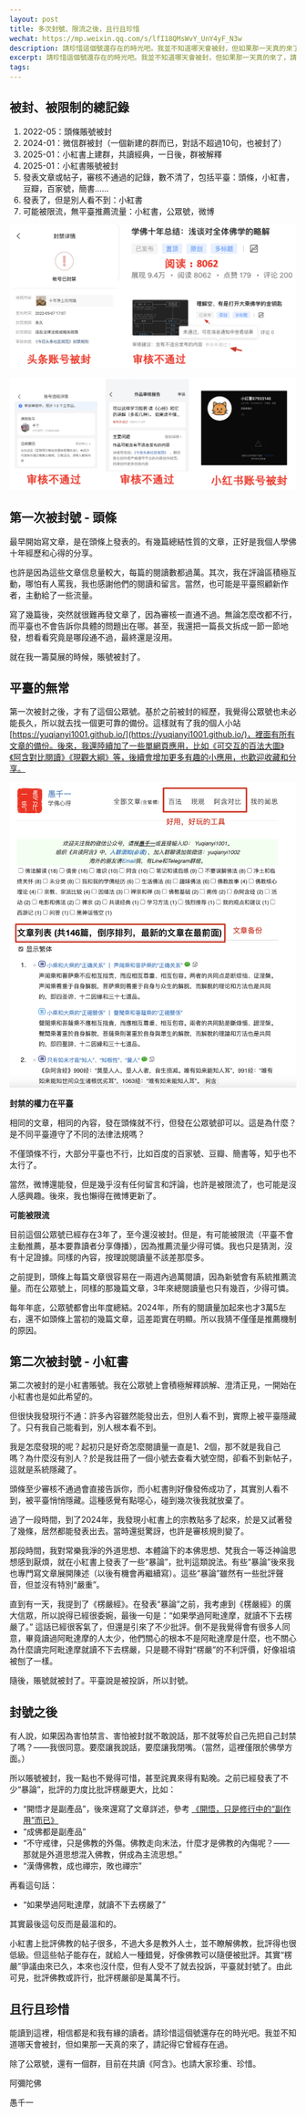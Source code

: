 ```yaml
---
layout: post
title: 多次封號、限流之後，且行且珍惜
wechat: https://mp.weixin.qq.com/s/lfI18QMsWvY_UnY4yF_N3w
description: 請珍惜這個號還存在的時光吧。我並不知道哪天會被封，但如果那一天真的來了，請記得它曾經存在過。
excerpt: 請珍惜這個號還存在的時光吧。我並不知道哪天會被封，但如果那一天真的來了，請記得它曾經存在過。
tags:
---
```


## 被封、被限制的總記錄

1. 2022-05：頭條賬號被封  
2. 2024-01：微信群被封（一個新建的群而已，對話不超過10句，也被封了）  
3. 2025-01：小紅書上建群，共讀經典，一日後，群被解釋
4. 2025-01：小紅書賬號被封  
5. 發表文章或帖子，審核不通過的記錄，數不清了，包括平臺：頭條，小紅書，豆瓣，百家號，簡書……  
6. 發表了，但是別人看不到：小紅書  
7. 可能被限流，無平臺推薦流量：小紅書，公眾號，微博  

![](../images/2025-02-12-16-28-33.png)

![](../images/2025-02-12-16-28-56.png)

## 第一次被封號 - 頭條

最早開始寫文章，是在頭條上發表的。有幾篇總結性質的文章，正好是我個人學佛十年經歷和心得的分享。

也許是因為這些文章信息量較大，每篇的閱讀數都過萬。其次，我在評論區積極互動，哪怕有人罵我，我也感謝他們的閱讀和留言。當然，也可能是平臺照顧新作者，主動給了一些流量。

寫了幾篇後，突然就很難再發文章了，因為審核一直通不過。無論怎麼改都不行，而平臺也不會告訴你具體的問題出在哪。甚至，我還把一篇長文拆成一節一節地發，想看看究竟是哪段通不過，最終還是沒用。

就在我一籌莫展的時候，賬號被封了。

## 平臺的無常

第一次被封之後，才有了這個公眾號。基於之前被封的經歷，我覺得公眾號也未必能長久，所以就去找一個更可靠的備份。這樣就有了我的個人小站 [https://yuqianyi1001.github.io/](https://yuqianyi1001.github.io/)，裡面有所有文章的備份。後來，我還陸續加了一些單網頁應用，比如《可交互的百法大圖》《阿含對比閱讀》《現觀大綱》等，後續會增加更多有趣的小應用，也歡迎收藏和分享。

![](../images/2025-02-12-16-33-34.png)

**封禁的權力在平臺**

相同的文章，相同的內容，發在頭條就不行，但發在公眾號卻可以。這是為什麼？是不同平臺遵守了不同的法律法規嗎？

不僅頭條不行，大部分平臺也不行，比如百度的百家號、豆瓣、簡書等，知乎也不太行了。

當然，微博還能發，但是幾乎沒有任何留言和評論，也許是被限流了，也可能是沒人感興趣。後來，我也懶得在微博更新了。

**可能被限流**

目前這個公眾號已經存在3年了，至今還沒被封。但是，有可能被限流（平臺不會主動推薦，基本要靠讀者分享傳播），因為推薦流量少得可憐。我也只是猜測，沒有十足證據。同樣的內容，按理說閱讀量不該差那麼多。

之前提到，頭條上每篇文章很容易在一兩週內過萬閱讀，因為新號會有系統推薦流量。而在公眾號上，同樣的那幾篇文章，3年來總閱讀量也只有幾百，少得可憐。

每年年底，公眾號都會出年度總結。2024年，所有的閱讀量加起來也才3萬5左右，還不如頭條上當初的幾篇文章，這差距實在明顯。所以我猜不僅僅是推薦機制的原因。

## 第二次被封號 - 小紅書

第二次被封的是小紅書賬號。我在公眾號上會積極解釋誤解、澄清正見，一開始在小紅書也是如此希望的。

但很快我發現行不通：許多內容雖然能發出去，但別人看不到，實際上被平臺隱藏了。只有我自己能看到，別人根本看不到。

我是怎麼發現的呢？起初只是好奇怎麼閱讀量一直是1、2個，那不就是我自己嗎？為什麼沒有別人？於是我註冊了一個小號去查看大號空間，卻看不到新帖子，這就是系統隱藏了。

頭條至少審核不通過會直接告訴你，而小紅書則好像發佈成功了，其實別人看不到，被平臺悄悄隱藏。這種感覺有點噁心，碰到幾次後我就放棄了。

過了一段時間，到了2024年，我發現小紅書上的宗教貼多了起來，於是又試著發了幾條，居然都能發表出去。當時還挺驚訝，也許是審核規則變了。

那段時間，我對常樂我淨的外道思想、本體論下的本佛思想、梵我合一等泛神論思想感到厭煩，就在小紅書上發表了一些“暴論”，批判這類說法。有些“暴論”後來我也專門寫文章展開陳述（以後有機會再繼續寫）。這些“暴論”雖然有一些批評聲音，但並沒有特別“嚴重”。

直到有一天，我提到了《楞嚴經》。在發表“暴論”之前，我考慮到《楞嚴經》的廣大信眾，所以說得已經很委婉，最後一句是：“如果學過阿毗達摩，就讀不下去楞嚴了。” 這話已經很客氣了，但還是引來了不少批評。倒不是我覺得會有很多人同意，畢竟讀過阿毗達摩的人太少，他們關心的根本不是阿毗達摩是什麼，也不關心為什麼讀完阿毗達摩就讀不下去楞嚴，只是聽不得對“楞嚴”的不利評價，好像祖墳被刨了一樣。

隨後，賬號就被封了。平臺說是被投訴，所以封號。

## 封號之後

有人說，如果因為害怕禁言、害怕被封就不敢說話，那不就等於自己先把自己封禁了嗎？——我很同意。要麼讓我說話，要麼讓我閉嘴。（當然，這裡僅限於佛學方面。）

所以賬號被封，我一點也不覺得可惜，甚至詫異來得有點晚。之前已經發表了不少“暴論”，批評的力度比批評楞嚴更大，比如：

* “開悟才是副產品”，後來還寫了文章詳述，參考 [《開悟，只是修行中的“副作用”而已》](https://mp.weixin.qq.com/s/8vutlnqb1W0HRc86JZMlIA)  
* “成佛都是副產品”  
* “不守戒律，只是佛教的外傷。佛教走向末法，什麼才是佛教的內傷呢？—— 那就是外道思想混入佛教，併成為主流思想。”  
* “漢傳佛教，成也禪宗，敗也禪宗”  

再看這句話：

* “如果學過阿毗達摩，就讀不下去楞嚴了”

其實最後這句反而是最溫和的。

小紅書上批評佛教的帖子很多，不過大多是教外人士，並不瞭解佛教，批評得也很低級。但這些帖子能存在，就給人一種錯覺，好像佛教可以隨便被批評。其實“楞嚴”爭議由來已久，本來也沒什麼，但有人受不了就去投訴，平臺就封號了。由此可見，批評佛教或許行，批評楞嚴卻是萬萬不行。


## 且行且珍惜

能讀到這裡，相信都是和我有緣的讀者。請珍惜這個號還存在的時光吧。我並不知道哪天會被封，但如果那一天真的來了，請記得它曾經存在過。

除了公眾號，還有一個群，目前在共讀《阿含》。也請大家珍重、珍惜。

阿彌陀佛

愚千一

